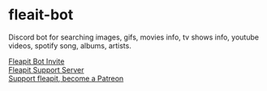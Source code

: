 # fleait-bot

Discord bot for searching images, gifs, movies info, tv shows info, youtube videos, spotify song, albums, artists.

[Fleapit Bot Invite](https://discord.com/oauth2/authorize?client_id=767557165224689724&scope=bot&permissions=27648) <br/>
[Fleapit Support Server](https://discord.gg/8ZSbqe9N7a) <br/>
[Support fleapit, become a Patreon](https://patreon.com/fleapit) <br/> 
